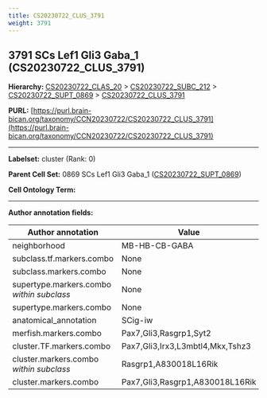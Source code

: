 ```yaml
---
title: CS20230722_CLUS_3791
weight: 3791
---
```

## 3791 SCs Lef1 Gli3 Gaba_1 (CS20230722_CLUS_3791)
<b>Hierarchy: </b>
[CS20230722_CLAS_20](../CS20230722_CLAS_20) >
[CS20230722_SUBC_212](../CS20230722_SUBC_212) >
[CS20230722_SUPT_0869](../CS20230722_SUPT_0869) >
[CS20230722_CLUS_3791](../CS20230722_CLUS_3791)

**PURL:** [https://purl.brain-bican.org/taxonomy/CCN20230722/CS20230722_CLUS_3791](https://purl.brain-bican.org/taxonomy/CCN20230722/CS20230722_CLUS_3791)

---


**Labelset:** cluster (Rank: 0)

**Parent Cell Set:** 0869 SCs Lef1 Gli3 Gaba_1 ([CS20230722_SUPT_0869](../CS20230722_SUPT_0869))



**Cell Ontology Term:** 

[MARKER GENES.]: #


---

[TRANSFERRED ANNOTATIONS.]: #


[AUTHOR ANNOTATION FIELDS.]: #


**Author annotation fields:**

| Author annotation | Value |
|-------------------|-------|
|neighborhood|MB-HB-CB-GABA|
|subclass.tf.markers.combo|None|
|subclass.markers.combo|None|
|supertype.markers.combo _within subclass_|None|
|supertype.markers.combo|None|
|anatomical_annotation|SCig-iw|
|merfish.markers.combo|Pax7,Gli3,Rasgrp1,Syt2|
|cluster.TF.markers.combo|Pax7,Gli3,Irx3,L3mbtl4,Mkx,Tshz3|
|cluster.markers.combo _within subclass_|Rasgrp1,A830018L16Rik|
|cluster.markers.combo|Pax7,Gli3,Rasgrp1,A830018L16Rik|
